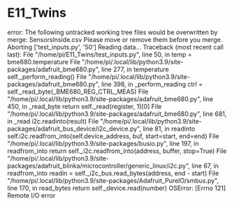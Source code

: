 # E11_Twins
error: The following untracked working tree files would be overwritten by merge:
	SensorsInside.csv
Please move or remove them before you merge.
Aborting
['test_inputs.py', '50']
Reading data...
Traceback (most recent call last):
  File "/home/pi/E11_Twins/test_inputs.py", line 50, in <module>
    temp = bme680.temperature
  File "/home/pi/.local/lib/python3.9/site-packages/adafruit_bme680.py", line 277, in temperature
    self._perform_reading()
  File "/home/pi/.local/lib/python3.9/site-packages/adafruit_bme680.py", line 398, in _perform_reading
    ctrl = self._read_byte(_BME680_REG_CTRL_MEAS)
  File "/home/pi/.local/lib/python3.9/site-packages/adafruit_bme680.py", line 450, in _read_byte
    return self._read(register, 1)[0]
  File "/home/pi/.local/lib/python3.9/site-packages/adafruit_bme680.py", line 681, in _read
    i2c.readinto(result)
  File "/home/pi/.local/lib/python3.9/site-packages/adafruit_bus_device/i2c_device.py", line 81, in readinto
    self.i2c.readfrom_into(self.device_address, buf, start=start, end=end)
  File "/home/pi/.local/lib/python3.9/site-packages/busio.py", line 197, in readfrom_into
    return self._i2c.readfrom_into(address, buffer, stop=True)
  File "/home/pi/.local/lib/python3.9/site-packages/adafruit_blinka/microcontroller/generic_linux/i2c.py", line 67, in readfrom_into
    readin = self._i2c_bus.read_bytes(address, end - start)
  File "/home/pi/.local/lib/python3.9/site-packages/Adafruit_PureIO/smbus.py", line 170, in read_bytes
    return self._device.read(number)
OSError: [Errno 121] Remote I/O error
